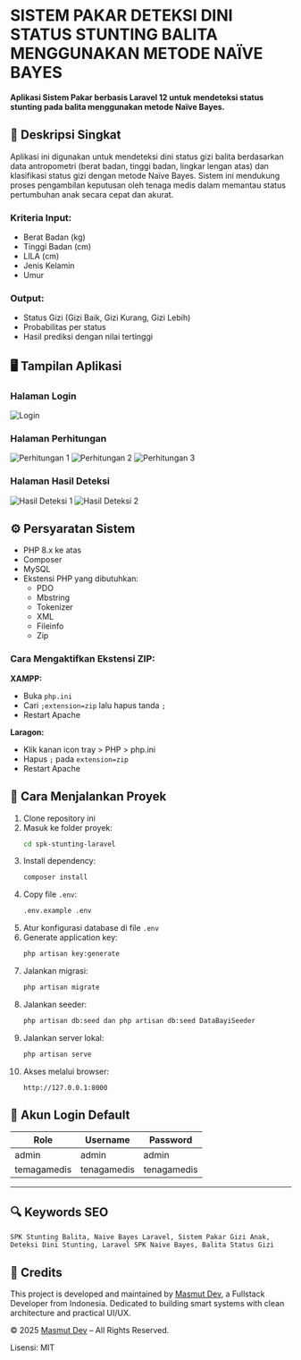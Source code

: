 # SISTEM PAKAR DETEKSI DINI STATUS STUNTING BALITA MENGGUNAKAN METODE NAÏVE BAYES

**Aplikasi Sistem Pakar berbasis Laravel 12 untuk mendeteksi status stunting pada balita menggunakan metode Naïve Bayes.**

## 📌 Deskripsi Singkat

Aplikasi ini digunakan untuk mendeteksi dini status gizi balita berdasarkan data antropometri (berat badan, tinggi badan, lingkar lengan atas) dan klasifikasi status gizi dengan metode Naïve Bayes. Sistem ini mendukung proses pengambilan keputusan oleh tenaga medis dalam memantau status pertumbuhan anak secara cepat dan akurat.

### Kriteria Input:

-   Berat Badan (kg)
-   Tinggi Badan (cm)
-   LILA (cm)
-   Jenis Kelamin
-   Umur

### Output:

-   Status Gizi (Gizi Baik, Gizi Kurang, Gizi Lebih)
-   Probabilitas per status
-   Hasil prediksi dengan nilai tertinggi

## 🖥️ Tampilan Aplikasi

### Halaman Login

![Login](tampilan_login.png)

### Halaman Perhitungan

![Perhitungan 1](tampilan_perhitungan_1.png)
![Perhitungan 2](tampilan_perhitungan_2.png)
![Perhitungan 3](tampilan_perhitungan_3.png)

### Halaman Hasil Deteksi

![Hasil Deteksi 1](tampilan_hasil_deteksi_1.png)
![Hasil Deteksi 2](tampilan_hasil_deteksi_2.png)

## ⚙️ Persyaratan Sistem

-   PHP 8.x ke atas
-   Composer
-   MySQL
-   Ekstensi PHP yang dibutuhkan:
    -   PDO
    -   Mbstring
    -   Tokenizer
    -   XML
    -   Fileinfo
    -   Zip

### Cara Mengaktifkan Ekstensi ZIP:

**XAMPP:**

-   Buka `php.ini`
-   Cari `;extension=zip` lalu hapus tanda `;`
-   Restart Apache

**Laragon:**

-   Klik kanan icon tray > PHP > php.ini
-   Hapus `;` pada `extension=zip`
-   Restart Apache

## 🚀 Cara Menjalankan Proyek

1. Clone repository ini
2. Masuk ke folder proyek:
    ```bash
    cd spk-stunting-laravel
    ```
3. Install dependency:
    ```bash
    composer install
    ```
4. Copy file `.env`:
    ```bash
    .env.example .env
    ```
5. Atur konfigurasi database di file `.env`
6. Generate application key:
    ```bash
    php artisan key:generate
    ```
7. Jalankan migrasi:
    ```bash
    php artisan migrate
    ```
8. Jalankan seeder:
    ```bash
    php artisan db:seed dan php artisan db:seed DataBayiSeeder
    ```
9. Jalankan server lokal:
    ```bash
    php artisan serve
    ```
10. Akses melalui browser:
    ```
    http://127.0.0.1:8000
    ```

## 👥 Akun Login Default

| Role        | Username    | Password    |
| ----------- | ----------- | ----------- |
| admin       | admin       | admin       |
| temagamedis | tenagamedis | tenagamedis |

---

## 🔍 Keywords SEO

```
SPK Stunting Balita, Naive Bayes Laravel, Sistem Pakar Gizi Anak, Deteksi Dini Stunting, Laravel SPK Naive Bayes, Balita Status Gizi
```

## 📌 Credits

This project is developed and maintained by [Masmut Dev](https://masmutdev.com), a Fullstack Developer from Indonesia. Dedicated to building smart systems with clean architecture and practical UI/UX.

© 2025 [Masmut Dev](https://masmutdev.com) – All Rights Reserved.

Lisensi: MIT
